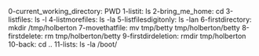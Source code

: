 0-current_working_directory: PWD
1-listit: ls
2-bring_me_home: cd
3-listfiles: ls -l
4-listmorefiles: ls -la
5-listfilesdigitonly: ls -lan
6-firstdirectory: mkdir /tmp/holberton
7-movethatfile: mv  tmp/betty tmp/holberton/betty
8-firstdelete: rm tmp/holberton/betty
9-firstdirdeletion: rmdir tmp/holberton
10-back: cd ..
11-lists: ls -la /boot/
